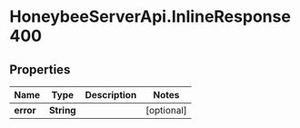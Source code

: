 # HoneybeeServerApi.InlineResponse400

## Properties
Name | Type | Description | Notes
------------ | ------------- | ------------- | -------------
**error** | **String** |  | [optional] 


